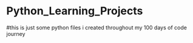 # Python_Learning_Projects
#this is just some python files i created throughout my 100 days of code journey

